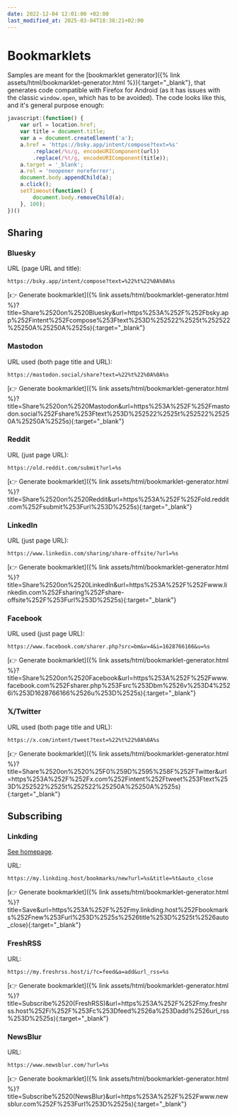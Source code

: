 ```yaml
---
date: 2022-12-04 12:01:00 +02:00
last_modified_at: 2025-03-04T18:38:21+02:00
---
```


# Bookmarklets

Samples are meant for the [bookmarklet generator]({% link assets/html/bookmarklet-generator.html %}){:target="_blank"}, that generates code compatible with Firefox for Android (as it has issues with the classic `window.open`, which has to be avoided). The code looks like this, and it's general purpose enough:

```javascript
javascript:(function() {
    var url = location.href;
    var title = document.title;
    var a = document.createElement('a');
    a.href = 'https://bsky.app/intent/compose?text=%s'
        .replace(/%s/g, encodeURIComponent(url))
        .replace(/%t/g, encodeURIComponent(title));
    a.target = '_blank';
    a.rel = 'noopener noreferrer';
    document.body.appendChild(a);
    a.click();
    setTimeout(function() {
        document.body.removeChild(a);
    }, 100);
})()
```

## Sharing

### Bluesky

URL (page URL and title):

```
https://bsky.app/intent/compose?text=%22%t%22%0A%0A%s
```

[👉 Generate bookmarklet]({% link assets/html/bookmarklet-generator.html %}?title=Share%2520on%2520Bluesky&url=https%253A%252F%252Fbsky.app%252Fintent%252Fcompose%253Ftext%253D%252522%2525t%252522%25250A%25250A%2525s){:target="_blank"}

### Mastodon

URL used (both page title and URL):

```
https://mastodon.social/share?text=%22%t%22%0A%0A%s
```

[👉 Generate bookmarklet]({% link assets/html/bookmarklet-generator.html %}?title=Share%2520on%2520Mastodon&url=https%253A%252F%252Fmastodon.social%252Fshare%253Ftext%253D%252522%2525t%252522%25250A%25250A%2525s){:target="_blank"}

### Reddit

URL (just page URL):

```
https://old.reddit.com/submit?url=%s
```

[👉 Generate bookmarklet]({% link assets/html/bookmarklet-generator.html %}?title=Share%2520on%2520Reddit&url=https%253A%252F%252Fold.reddit.com%252Fsubmit%253Furl%253D%2525s){:target="_blank"}

### LinkedIn

URL (just page URL):

```
https://www.linkedin.com/sharing/share-offsite/?url=%s
```

[👉 Generate bookmarklet]({% link assets/html/bookmarklet-generator.html %}?title=Share%2520on%2520LinkedIn&url=https%253A%252F%252Fwww.linkedin.com%252Fsharing%252Fshare-offsite%252F%253Furl%253D%2525s){:target="_blank"}

### Facebook

URL used (just page URL):

```
https://www.facebook.com/sharer.php?src=bm&v=4&i=1628766166&u=%s
```

[👉 Generate bookmarklet]({% link assets/html/bookmarklet-generator.html %}?title=Share%2520on%2520Facebook&url=https%253A%252F%252Fwww.facebook.com%252Fsharer.php%253Fsrc%253Dbm%2526v%253D4%2526i%253D1628766166%2526u%253D%2525s){:target="_blank"}

### 𝕏/Twitter

URL used (both page title and URL):

```
https://x.com/intent/tweet?text=%22%t%22%0A%0A%s
```

[👉 Generate bookmarklet]({% link assets/html/bookmarklet-generator.html %}?title=Share%2520on%2520%25F0%259D%2595%258F%252FTwitter&url=https%253A%252F%252Fx.com%252Fintent%252Ftweet%253Ftext%253D%252522%2525t%252522%25250A%25250A%2525s){:target="_blank"}

## Subscribing

### Linkding

[See homepage](https://linkding.link/).

URL:

```
https://my.linkding.host/bookmarks/new?url=%s&title=%t&auto_close
```

[👉 Generate bookmarklet]({% link assets/html/bookmarklet-generator.html %}?title=Save&url=https%253A%252F%252Fmy.linkding.host%252Fbookmarks%252Fnew%253Furl%253D%2525s%2526title%253D%2525t%2526auto_close){:target="_blank"}

### FreshRSS

URL:

```
https://my.freshrss.host/i/?c=feed&a=add&url_rss=%s
```

[👉 Generate bookmarklet]({% link assets/html/bookmarklet-generator.html %}?title=Subscribe%2520(FreshRSS)&url=https%253A%252F%252Fmy.freshrss.host%252Fi%252F%253Fc%253Dfeed%2526a%253Dadd%2526url_rss%253D%2525s){:target="_blank"}

### NewsBlur

URL:

```
https://www.newsblur.com/?url=%s
```

[👉 Generate bookmarklet]({% link assets/html/bookmarklet-generator.html %}?title=Subscribe%2520(NewsBlur)&url=https%253A%252F%252Fwww.newsblur.com%252F%253Furl%253D%2525s){:target="_blank"}
